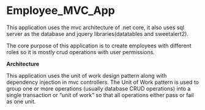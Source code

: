 # Employee_MVC_App

This application uses the mvc architecture of .net core, it also uses sql server as the database and jquery libraries(datatables and sweetalert2).

The core purpose of this application is to create employees with different roles so it is mostly crud operations with user permissions.

**Architecture**

This application uses the unit of work design pattern along with dependency injection in mvc controllers. The Unit of Work pattern is used to group one or more operations (usually database CRUD operations) into a single transaction or “unit of work” so that all operations either pass or fail as one unit.

